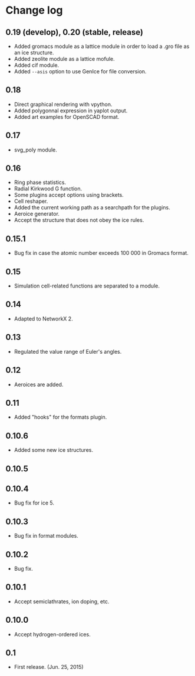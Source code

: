 # Change log

## 0.19 (develop), 0.20 (stable, release)

* Added gromacs module as a lattice module in order to load a .gro
file as an ice structure.
* Added zeolite module as a lattice mofule.
* Added cif module.
* Added `--asis` option to use GenIce for file conversion.

## 0.18

* Direct graphical rendering with vpython.
* Added polygonnal expression in yaplot output.
* Added art examples for OpenSCAD format.

## 0.17

* svg_poly module.

## 0.16

* Ring phase statistics.
* Radial Kirkwood G function.
* Some plugins accept options using brackets.
* Cell reshaper.
* Added the current working path as a searchpath for the plugins.
* Aeroice generator.
* Accept the structure that does not obey the ice rules.

## 0.15.1

* Bug fix in case the atomic number exceeds 100 000 in Gromacs format.

## 0.15

* Simulation cell-related functions are separated to a module.

## 0.14

* Adapted to NetworkX 2.

## 0.13

* Regulated the value range of Euler's angles.

## 0.12

* Aeroices are added.

## 0.11

* Added "hooks" for the formats plugin.

## 0.10.6

* Added some new ice structures.

## 0.10.5

## 0.10.4

* Bug fix for ice 5.

## 0.10.3

* Bug fix in format modules.

## 0.10.2

* Bug fix.

## 0.10.1

* Accept semiclathrates, ion doping, etc.

## 0.10.0

* Accept hydrogen-ordered ices.

## 0.1

* First release. (Jun. 25, 2015)
